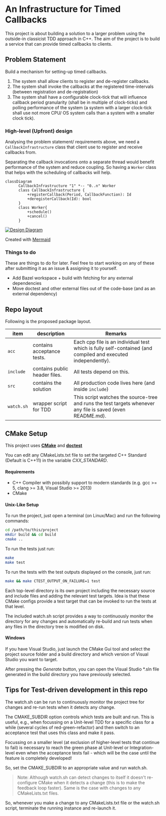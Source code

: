 # An Infrastructure for Timed Callbacks

This project is about building a solution to a larger problem using the outside-in classicist TDD approach in C++. The aim of the project is to build a service that can provide timed callbacks to clients.

## Problem Statement

Build a mechanism for setting-up timed callbacks.

1. The system shall allow clients to register and de-register callbacks.
2. The system shall invoke the callbacks at the registered time-intervals (between registration and de-registration)
3. The system shall have a configurable clock-tick that will influence callback period granularity (shall be in multiple of clock-ticks) and polling performance of the system (a system with a larger clock-tick shall use not more CPU/ OS system calls than a system with a smaller clock tick).



### High-level (Upfront) design

Analysing the problem statement/ requirements above, we need a `CallbackInfrastructure` class that client use to register and receive callbacks from. 

Separating the callback invocations onto a separate thread would benefit performance of the system and reduce coupling. So having a `Worker` class that helps with the scheduling of callbacks will help.

```mermaid
classDiagram
      CallbackInfrastructure "1" *-- "0..n" Worker
      class CallbackInfrastructure {
          +registerCallback(Period, CallbackFunction): Id
          +deregisterCallback(Id): bool
      }
      class Worker{
          +schedule()
          +cancel()
      }

```
[![Design Diagram](https://mermaid.ink/img/eyJjb2RlIjoiY2xhc3NEaWFncmFtXG4gICAgICBDYWxsYmFja0luZnJhc3RydWN0dXJlIFwiMVwiICotLSBcIjAuLm5cIiBXb3JrZXJcbiAgICAgIGNsYXNzIENhbGxiYWNrSW5mcmFzdHJ1Y3R1cmUge1xuICAgICAgICAgICtyZWdpc3RlckNhbGxiYWNrKFBlcmlvZCwgQ2FsbGJhY2tGdW5jdGlvbik6IElkXG4gICAgICAgICAgK2RlcmVnaXN0ZXJDYWxsYmFjayhJZCk6IGJvb2xcbiAgICAgIH1cbiAgICAgIGNsYXNzIFdvcmtlcntcbiAgICAgICAgICArc2NoZWR1bGUoKVxuICAgICAgICAgICtjYW5jZWwoKVxuICAgICAgfVxuIiwibWVybWFpZCI6eyJ0aGVtZSI6ImRlZmF1bHQifSwidXBkYXRlRWRpdG9yIjpmYWxzZX0)](https://mermaid-js.github.io/mermaid-live-editor/#/edit/eyJjb2RlIjoiY2xhc3NEaWFncmFtXG4gICAgICBDYWxsYmFja0luZnJhc3RydWN0dXJlIFwiMVwiICotLSBcIjAuLm5cIiBXb3JrZXJcbiAgICAgIGNsYXNzIENhbGxiYWNrSW5mcmFzdHJ1Y3R1cmUge1xuICAgICAgICAgICtyZWdpc3RlckNhbGxiYWNrKFBlcmlvZCwgQ2FsbGJhY2tGdW5jdGlvbik6IElkXG4gICAgICAgICAgK2RlcmVnaXN0ZXJDYWxsYmFjayhJZCk6IGJvb2xcbiAgICAgIH1cbiAgICAgIGNsYXNzIFdvcmtlcntcbiAgICAgICAgICArc2NoZWR1bGUoKVxuICAgICAgICAgICtjYW5jZWwoKVxuICAgICAgfVxuIiwibWVybWFpZCI6eyJ0aGVtZSI6ImRlZmF1bHQifSwidXBkYXRlRWRpdG9yIjpmYWxzZX0)

Created with [Mermaid](https://mermaid-js.github.io/mermaid-live-editor/)

### Things to do

These are things to do for later. Feel free to start working on any of these after submitting it as an issue & assigning it to yourself.

* Add Bazel workspace + build with fetching for any external dependencies
* Move doctest and other external files out of the code-base (and as an external dependency)

## Repo layout
Following is the proposed package layout.



| item       | description                   | Remarks                                                      |
| ---------- | ----------------------------- | ------------------------------------------------------------ |
| `acc`      | contains acceptance tests.    | Each cpp file is an individual test which is fully self-contained (and compiled and executed independently). |
| `include`  | contains public header files. | All tests depend on this.                                    |
| `src`      | contains the solution         | All production code lives here (and inside `include`)        |
| `watch.sh` | wrapper script for TDD        | This script watches the source-tree and runs the test targets whenever any file is saved (even README.md). |



## CMake Setup

This project uses [**CMake**](https://cmake.org/download/) and [**doctest**](https://github.com/onqtam/doctest)

You can edit any CMakeLists.txt file to set the targeted C++ Standard (Default is C++11) in the variable _CXX_STANDARD_.

#### Requirements

* C++ Compiler with possibily support to modern standards (e.g. gcc >= 5, clang >= 3.8, Visual Studio >= 2013)
* CMake

#### Unix-Like Setup

To run the project, just open a terminal (on Linux/Mac) and run the following commands:

```bash
cd /path/to/this/project
mkdir build && cd build
cmake ..
```

To run the tests just run:

```bash
make
make test
```

To run the tests with the test outputs displayed on the console, just run:
```bash
make && make CTEST_OUTPUT_ON_FAILURE=1 test
```
Each top-level directory is its own project including the necessary source and include files and adding the relevant test targets. Idea is that these CMake configs provide a test target that can be invoked to run the tests at that level.

The included watch.sh script provides a way to continuously monitor the directory for any changes and automatically re-build and run tests when any files in the directory tree is modified on disk.

#### Windows

If you have Visual Studio, just launch the CMake Gui tool and select the project source folder and a build directory and which version of Visual Studio you want to target.

After pressing the *Generate*  button, you can open the Visual Studio *.sln file generated in the build directory you have previously selected.


## Tips for Test-driven development in this repo

The watch.sh can be run to continuously monitor the project tree for changes and re-run tests when it detects any change.

The CMAKE_SUBDIR option controls which tests are built and run. This is useful, e.g., when focussing on a Unit-level TDD for a specific class for a while (several cycles of red-green-refactor) and then switch to an acceptance test that uses this class and make it pass.

Focussing on a smaller level (at exclusion of higher-level tests that continue to fail) is necessary to reach the green phase at Unit-level or Integration-level even when the acceptance tests fail - which will be the case until the feature is completely developed!

So, set the CMAKE_SUBDIR to an appropriate value and run watch.sh.

>Note: Although watch.sh can detect changes to itself it doesn't re-configure CMake when it detects a change (this is to make the feedback loop faster). Same is the case with changes to any CMakeLists.txt files.

So, whenever you make a change to any CMakeLists.txt file or the watch.sh script, terminate the running instance and re-launch it.

